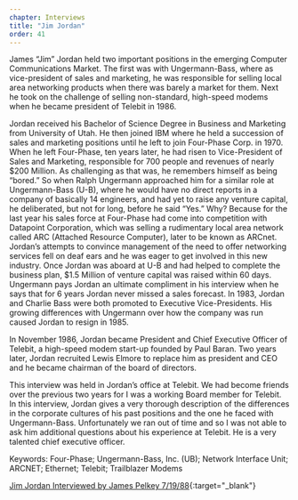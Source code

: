 ```yaml
---
chapter: Interviews
title: "Jim Jordan"
order: 41
---
```


James “Jim” Jordan held two important positions in the emerging Computer Communications Market. The first was with Ungermann-Bass, where as vice-president of sales and marketing, he was responsible for selling local area networking products when there was barely a market for them. Next he took on the challenge of selling non-standard, high-speed modems when he became president of Telebit in 1986.

Jordan received his Bachelor of Science Degree in Business and Marketing from University of Utah. He then joined IBM where he held a succession of sales and marketing positions until he left to join Four-Phase Corp. in 1970. When he left Four-Phase, ten years later, he had risen to Vice-President of Sales and Marketing, responsible for 700 people and revenues of nearly $200 Million. As challenging as that was, he remembers himself as being “bored.” So when Ralph Ungermann approached him for a similar role at Ungermann-Bass (U-B), where he would have no direct reports in a company of basically 14 engineers, and had yet to raise any venture capital, he deliberated, but not for long, before he said “Yes.” Why? Because for the last year his sales force at Four-Phase had come into competition with Datapoint Corporation, which was selling a rudimentary local area network called ARC (Attached Resource Computer), later to be known as ARCnet. Jordan’s attempts to convince management of the need to offer networking services fell on deaf ears and he was eager to get involved in this new industry. Once Jordan was aboard at U-B and had helped to complete the business plan, $1.5 Million of venture capital was raised within 60 days. Ungermann pays Jordan an ultimate compliment in his interview when he says that for 6 years Jordan never missed a sales forecast. In 1983, Jordan and Charlie Bass were both promoted to Executive Vice-Presidents. His growing differences with Ungermann over how the company was run caused Jordan to resign in 1985.

In November 1986, Jordan became President and Chief Executive Officer of Telebit, a high-speed modem start-up founded by Paul Baran. Two years later, Jordan recruited Lewis Elmore to replace him as president and CEO and he became chairman of the board of directors.

This interview was held in Jordan’s office at Telebit. We had become friends over the previous two years for I was a working Board member for Telebit. In this interview, Jordan gives a very thorough description of the differences in the corporate cultures of his past positions and the one he faced with Ungermann-Bass. Unfortunately we ran out of time and so I was not able to ask him additional questions about his experience at Telebit. He is a very talented chief executive officer.

Keywords: Four-Phase; Ungermann-Bass, Inc. (UB); Network Interface Unit; ARCNET; Ethernet; Telebit; Trailblazer Modems

[Jim Jordan Interviewed by James Pelkey 7/19/88](https://archive.computerhistory.org/resources/access/text/2018/04/102740315-05-01-acc.pdf){:target="_blank"}
